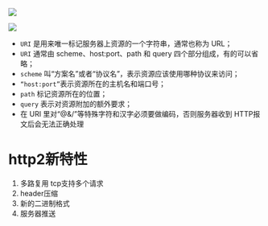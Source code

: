 ![](http://img-repo.poetries.top/images/20210421175226.png)

![](http://img-repo.poetries.top/images/20210503204105.png)
* `URI` 是用来唯一标记服务器上资源的一个字符串，通常也称为 URL；
* `URI` 通常由 scheme、host:port、path 和 query 四个部分组成，有的可以省略；
* `scheme` 叫“方案名”或者“协议名”，表示资源应该使用哪种协议来访问；
* `“host:port”`表示资源所在的主机名和端口号；
* `path` 标记资源所在的位置；
* `query` 表示对资源附加的额外要求；
* 在 URI 里对“@&/”等特殊字符和汉字必须要做编码，否则服务器收到 HTTP报文后会无法正确处理

# http2新特性
1. 多路复用 tcp支持多个请求
2. header压缩
3. 新的二进制格式
4. 服务器推送
